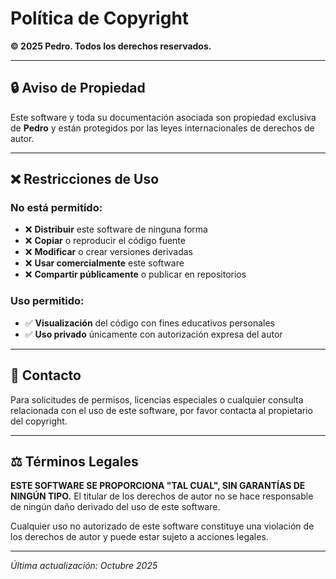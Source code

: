 # Política de Copyright

**© 2025 Pedro. Todos los derechos reservados.**

---

## 🔒 Aviso de Propiedad

Este software y toda su documentación asociada son propiedad exclusiva de **Pedro** y están protegidos por las leyes internacionales de derechos de autor.

---

## ❌ Restricciones de Uso

### No está permitido:

- ❌ **Distribuir** este software de ninguna forma
- ❌ **Copiar** o reproducir el código fuente
- ❌ **Modificar** o crear versiones derivadas
- ❌ **Usar comercialmente** este software
- ❌ **Compartir públicamente** o publicar en repositorios

### Uso permitido:

- ✅ **Visualización** del código con fines educativos personales
- ✅ **Uso privado** únicamente con autorización expresa del autor

---

## 📧 Contacto

Para solicitudes de permisos, licencias especiales o cualquier consulta relacionada con el uso de este software, por favor contacta al propietario del copyright.

---

## ⚖️ Términos Legales

**ESTE SOFTWARE SE PROPORCIONA "TAL CUAL", SIN GARANTÍAS DE NINGÚN TIPO.** El titular de los derechos de autor no se hace responsable de ningún daño derivado del uso de este software.

Cualquier uso no autorizado de este software constituye una violación de los derechos de autor y puede estar sujeto a acciones legales.

---

*Última actualización: Octubre 2025*

